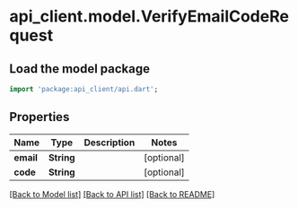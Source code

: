 # api_client.model.VerifyEmailCodeRequest

## Load the model package
```dart
import 'package:api_client/api.dart';
```

## Properties
Name | Type | Description | Notes
------------ | ------------- | ------------- | -------------
**email** | **String** |  | [optional] 
**code** | **String** |  | [optional] 

[[Back to Model list]](../README.md#documentation-for-models) [[Back to API list]](../README.md#documentation-for-api-endpoints) [[Back to README]](../README.md)


